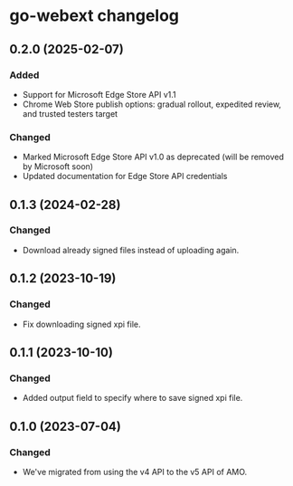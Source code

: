 # go-webext changelog

## 0.2.0 (2025-02-07)

### Added
- Support for Microsoft Edge Store API v1.1
- Chrome Web Store publish options: gradual rollout, expedited review, and trusted testers target

### Changed
- Marked Microsoft Edge Store API v1.0 as deprecated (will be removed by Microsoft soon)
- Updated documentation for Edge Store API credentials

## 0.1.3 (2024-02-28)

### Changed
- Download already signed files instead of uploading again.

## 0.1.2 (2023-10-19)

### Changed
- Fix downloading signed xpi file.

## 0.1.1 (2023-10-10)

### Changed
- Added output field to specify where to save signed xpi file.

## 0.1.0 (2023-07-04)

### Changed
- We've migrated from using the v4 API to the v5 API of AMO.
